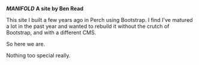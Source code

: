 ***MANIFOLD***
**A site by Ben Read**

This site I built a few years ago in Perch using Bootstrap. I find I've matured a lot in the past year and wanted to rebuild it without the crutch of Bootstrap, and with a different CMS.

So here we are.

Nothing too special really.
